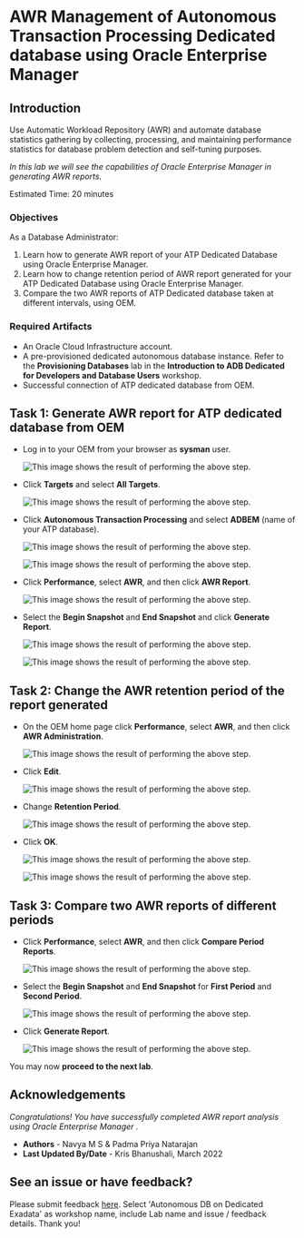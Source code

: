 # AWR Management of Autonomous Transaction Processing Dedicated database using Oracle Enterprise Manager

## Introduction
Use Automatic Workload Repository (AWR) and automate database statistics gathering by collecting, processing, and maintaining performance statistics for database problem detection and self-tuning purposes.

*In this lab we will see the capabilities of Oracle Enterprise Manager in generating AWR reports.*

Estimated Time: 20 minutes

### Objectives

As a Database Administrator:

1. Learn how to generate AWR report of your ATP Dedicated Database using Oracle Enterprise Manager.
2. Learn how to change retention period of AWR report generated for your ATP Dedicated Database using Oracle Enterprise Manager.
3. Compare the two AWR reports of ATP Dedicated database taken at different intervals, using OEM.

### Required Artifacts

   - An Oracle Cloud Infrastructure account.
   - A pre-provisioned dedicated autonomous database instance. Refer to the **Provisioning Databases** lab in the **Introduction to ADB Dedicated for Developers and Database Users** workshop.
   - Successful connection of ATP dedicated database from OEM.

## Task 1: Generate AWR report for ATP dedicated database from OEM

- Log in to your OEM from your browser as **sysman** user.

    ![This image shows the result of performing the above step.](./images/us1-1.png " ")

- Click **Targets** and select **All Targets**.

    ![This image shows the result of performing the above step.](./images/us1-2.png " ")

- Click **Autonomous Transaction Processing** and select **ADBEM** (name of your ATP database).

    ![This image shows the result of performing the above step.](./images/us1-3.png " ")

    ![This image shows the result of performing the above step.](./images/us1-4.png " ")

- Click **Performance**, select **AWR**, and then click **AWR Report**.

    ![This image shows the result of performing the above step.](./images/us1-5.png " ")

- Select the **Begin Snapshot** and **End Snapshot** and click **Generate Report**.

    ![This image shows the result of performing the above step.](./images/us1-6.png " ")

    ![This image shows the result of performing the above step.](./images/us1-7.png " ")

## Task 2: Change the AWR retention period of the report generated

- On the OEM home page click **Performance**, select **AWR**, and then click **AWR Administration**.

    ![This image shows the result of performing the above step.](./images/us1-8.png " ")


- Click **Edit**.

    ![This image shows the result of performing the above step.](./images/us1-9.png " ")

- Change **Retention Period**.

    ![This image shows the result of performing the above step.](./images/us1-10.png " ")

- Click **OK**.

    ![This image shows the result of performing the above step.](./images/us1-10.png " ")

    ![This image shows the result of performing the above step.](./images/us1-11.png " ")

## Task 3: Compare two AWR reports of different periods

- Click **Performance**, select **AWR**, and then click **Compare Period Reports**.

    ![This image shows the result of performing the above step.](./images/us1-12.png " ")

- Select the **Begin Snapshot** and **End Snapshot** for **First Period** and **Second Period**.

    ![This image shows the result of performing the above step.](./images/us1-14.png " ")

- Click **Generate Report**.

    ![This image shows the result of performing the above step.](./images/us1-13.png " ")

You may now **proceed to the next lab**.

## Acknowledgements

*Congratulations! You have successfully completed AWR report analysis using Oracle Enterprise Manager .*

- **Authors** - Navya M S & Padma Priya Natarajan
- **Last Updated By/Date** - Kris Bhanushali, March 2022

## See an issue or have feedback?
Please submit feedback [here](https://apexapps.oracle.com/pls/apex/f?p=133:1:::::P1_FEEDBACK:1).   Select 'Autonomous DB on Dedicated Exadata' as workshop name, include Lab name and issue / feedback details. Thank you!

